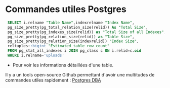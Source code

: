 # Commandes utiles Postgres

```sql
 SELECT i.relname "Table Name",indexrelname "Index Name",
 pg_size_pretty(pg_total_relation_size(relid)) As "Total Size",
 pg_size_pretty(pg_indexes_size(relid)) as "Total Size of all Indexes",
 pg_size_pretty(pg_relation_size(relid)) as "Table Size",
 pg_size_pretty(pg_relation_size(indexrelid)) "Index Size",
 reltuples::bigint "Estimated table row count"
 FROM pg_stat_all_indexes i JOIN pg_class c ON i.relid=c.oid
 WHERE i.relname='uploads'
 ```

  * Pour voir les informations détaillées d'une table.

Il y a un tools open-source Github permettant d'avoir une multitudes de commandes utiles rapidement : [Postgres DBA](https://github.com/NikolayS/postgres_dba)
